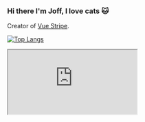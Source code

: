 ### Hi there I'm Joff, I love cats :cat:

Creator of [Vue Stripe](https://vuestripe.com).

[![Top Langs](https://github-readme-stats.vercel.app/api/top-langs/?username=anuraghazra&layout=compact&theme=radical)](https://github.com/anuraghazra/github-readme-stats)

<iframe src="https://www.strava.com/athletes/62295013/activity-summary/c76fbad678db13d6ca0e67d047d25b35dd4db953"></iframe>
